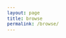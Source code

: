 ```yaml
---
layout: page
title: browse
permalink: /browse/
---
```


<div id="search-interface"></div>

<div id="list"></div>

<style>
	body {font: 400 12px/1.25 -apple-system,BlinkMacSystemFont,"Segoe UI",Roboto,Helvetica,Arial,sans-serif,"Apple Color Emoji","Segoe UI Emoji","Segoe UI Symbol"}
	h1 { font-size: 40px; }
	th { text-align: left; }
	table.browse { min-width: 1000px; }
	table.browse { margin-left: auto; margin-right: auto; } /* center table */
	table.browse { border-collapse: collapse; } /* don't put gaps between cells */
	table.browse th { background:skyblue; }
	table.browse td, table.browse th { padding-left: 2px; padding-top: 2px; padding: 2px}
	table.browse tr:hover { background:#ff000011; }
	a { text-decoration: none; }
	#search-interface { margin-bottom: 30px; }
	.wrapper {margin-left: 10px;}
	table.browse td:nth-child(2) {white-space: nowrap;}
	table.browse td:nth-child(3) {white-space: nowrap;}
</style>

<script>
// vim: ts=3:nowrap

let METADATA = [];
let INDEX_id          = "ID";
let INDEX_composer    = "Composer";
let INDEX_title       = "Title";
let INDEX_genre       = "Genre";
let INDEX_voice       = "Voices";
let INDEX_firstsourcedate = "First Source Date";
let INDEX_firstsource = "First Source";

document.addEventListener("DOMContentLoaded", function () {
	var id = "AKfycbybB9k5Omv7Fv_e5qpLyjPXwZgJbRxSk4Fn9ZgXp3Nl7sR9JTSac-yauOKKK4aldNo48Q";
	var url = `https://script.google.com/macros/s/${id}/exec`;

	fetch(url)
	.then((response) => response.json())
	.then((data) => {
		METADATA = data;
		buildSearchInterface(data, "#search-interface");
		displayBrowseTable(data, "#list"); 
	})
	.catch((error) => console.error("Error downloading metadata: ", error));

});



//////////////////////////////
//
// buildSearchInterface --
//

function buildSearchInterface(data, selector) {
	if (!selector) {
		selector = "#search-interface";
	}
	let element = document.querySelector(selector);
	if (!element) {
		console.error(`Error: cannot find ${selector} element to create search interface`);
		return;
	}
	let output = "";
	output += buildComposerSelect(data);
	output += buildVoiceSelect(data);
	output += buildYearSelect(data);
	element.innerHTML = output;
}



//////////////////////////////
//
// displayBrowseTable --
//

function displayBrowseTable(data, selector) {
	if (!selector) {
		selector = "#list";
	}
	let element = document.querySelector(selector);
	if (!element) {
		console.error(`Error: cannot find ${selector} element to display work table`);
		return;
	}
	let headings = [INDEX_id, INDEX_composer, INDEX_title, INDEX_genre, INDEX_voice, INDEX_firstsource, INDEX_firstsourcedate];
	let contents = "";
	contents += "<table class='browse'>\n";
	contents += "<thead>\n";
	contents += makeTableHeader(headings);
	contents += "</thead>\n";
	contents += "<tbody>\n";
	contents += makeTableBody(headings, data);
	contents += "</tbody>\n";
	contents += "</table>\n";
	element.innerHTML = contents;
}

//////////////////////////////
//
// makeTableHeader -- Generate HTML content for browse table header.
//

function makeTableHeader(headings) {
	let output = `<th>${headings.join("</th><th>")}</th>\n`;
	return output;
}



//////////////////////////////
//
// makeTableBody -- Generate HTML content for browse table's body.
//

function makeTableBody(headings, data) {
	let output = "";
	for (let i=0; i<data.length; i++) {
		let entry = data[i];
		output += "<tr>";
				for (let i=0; i<headings.length; i++) {
			let value = "";
			if (typeof entry[headings[i]] !== "undefined") {
				value = entry[headings[i]];
			}
			output += "<td>";
			output += value;
			output += "</td>";
		}
		output += "</tr>\n";
	}
	return output;
}



//////////////////////////////
//
// buildComposerSelect --
//

function buildComposerSelect(data) {
	let counter = {};
	let sum = data.length;
	for (let i=0; i<sum; i++) {
		let entry = data[i];
		let composer = entry[INDEX_composer];
		if (!composer) {
			console.error("WARNING: ", entry, " DOES NOT HAVE A COMPOSER");
			continue;
		}
		counter[composer] = (counter[composer] === undefined) ? 1 : counter[composer] + 1;
	}

	let clist = Object.keys(counter).sort();
	let composerCount = clist.length;
	let output = "<select class='composer' onchange='doSearch()'>\n";
	output += `<option value="">Any composers [${composerCount}]</option>`;
	for (let i=0; i<clist.length; i++) {
		let name = clist[i];
		let count = counter[clist[i]];
		output += `<option value="${name}">${name} (${count})</option>`;
	}
	output += "</select>\n";
	return output;
}



//////////////////////////////
//
// buildVoiceSelect --
//

function buildVoiceSelect(data) {
	let counter = {};
	let fileCount = data.length;
	for (let i=0; i<fileCount; i++) {
		let entry = data[i];
		let voice = entry[INDEX_voice];
		if (!voice) {
			console.error("WARNING: ", entry, " DOES NOT HAVE A VOICE COUNT");
			continue;
		}
		counter[voice] = (counter[voice] === undefined) ? 1 : counter[voice] + 1;
	}

	let vlist = Object.keys(counter).sort();
	let output = "<select class='voice' onchange='doSearch()'>\n";
	output += `<option value="">Any voice count</option>`;
	for (let i=0; i<vlist.length; i++) {
		let vcount = vlist[i];
		output += `<option value="${vcount}">${vcount}</option>`;
	}
	output += "</select>\n";
	return output;
}


//////////////////////////////
//
// buildYearSelect --
//

function buildYearSelect(data) {
	let counter = {};
	let fileCount = data.length;
	for (let i=0; i<fileCount; i++) {
		let entry = data[i];
		let year = entry[INDEX_firstsourcedate];
		if (!year) {
			console.error("WARNING: ", entry, " DOES NOT HAVE A YEAR");
			continue;
		}
		counter[year] = (counter[year] === undefined) ? 1 : counter[year] + 1;
	}

	let ylist = Object.keys(counter).sort();
	let output = "<select class='year' onchange='doSearch()'>\n";
	output += `<option value="">Any year</option>`;
	for (let i=0; i<ylist.length; i++) {
		let ycount = ylist[i];
		output += `<option value="${ycount}">${ycount}</option>`;
	}
	output += "</select>\n";
	return output;
}


//////////////////////////////
//
// doSearch --
//

function doSearch(data) {
	if (!data) {
		data = METADATA;
	}

	let searchInterface = document.querySelector("#search-interface");
	if (!searchInterface) {
		console.log("Problem finding search interface");
		return;
	}

	let composerField = searchInterface.querySelector("select.composer");
	if (!composerField) {
		console.log("Problem finding composer field in search interface");
		return;
	}
	let composerQuery = composerField.value;

	let voiceField = searchInterface.querySelector("select.voice");
	if (!voiceField) {
		console.log("Problem finding voice-count field in search interface");
		return;
	}
	let voiceQuery = voiceField.value;

	let yearField = searchInterface.querySelector("select.year");
	if (!yearField) {
		console.log("Problem finding year field in search interface");
		return;
	}
	let yearQuery = yearField.value;

	if (composerQuery) {
		let tempdata = [];
		for (let i=0; i<data.length; i++) {
			let entry = data[i];
			let composer = entry[INDEX_composer];
			if (composer === composerQuery) {
				tempdata.push(entry);
			}
		}
		data = tempdata;
	}

	if (voiceQuery !== "") {
		let tempdata = [];
		for (let i=0; i<data.length; i++) {
			let entry = data[i];
			let voice = entry[INDEX_voice];
			if (voice == voiceQuery) {
				tempdata.push(entry);
			}
		}
		data = tempdata;
	}

	if (yearQuery !== "") {
		let tempdata = [];
		for (let i=0; i<data.length; i++) {
			let entry = data[i];
			let year = entry[INDEX_firstsourcedate];
			if (year == yearQuery) {
				tempdata.push(entry);
			}
		}
		data = tempdata;
	}

	displayBrowseTable(data);
}

</script>